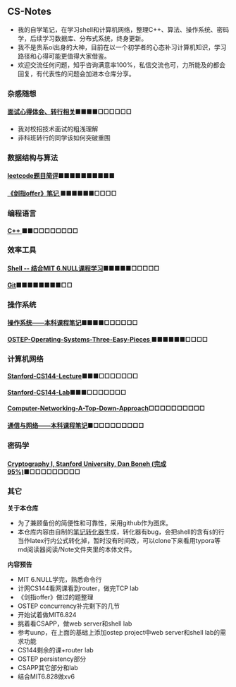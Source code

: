 ## CS-Notes
* 我的自学笔记，在学习shell和计算机网络，整理C++、算法、操作系统、密码学，后续学习数据库、分布式系统，终身更新。
* 我不是贵系oi出身的大神，目前在以一个初学者的心态补习计算机知识，学习路径和心得可能更值得大家借鉴。
* 欢迎交流任何问题，知乎咨询满意率100%，私信交流也可，力所能及的都会回复，有代表性的问题会加进本仓库分享。

### 杂感随想

#### [面试心得体会、转行相关](https://github.com/huangrt01/CS-Notes/blob/master/Notes/Output/%E9%9D%A2%E8%AF%95%E5%BF%83%E5%BE%97%E4%BD%93%E4%BC%9A%E4%B8%8E%E8%BD%AC%E8%A1%8C%E7%9B%B8%E5%85%B3.md)■■■■□□□□□□

  * 我对校招技术面试的粗浅理解
  * 非科班转行的同学该如何突破重围

### 数据结构与算法

#### [leetcode题目简评](https://github.com/huangrt01/CS-Notes/blob/master/Notes/Output/leetcode%E9%A2%98%E7%9B%AE%E7%AE%80%E8%AF%84.md)■■■■■■■■■■

#### [《剑指offer》笔记 ](https://github.com/huangrt01/CS-Notes/blob/master/Notes/Output/%E3%80%8A%E5%89%91%E6%8C%87offer%E3%80%8B%E7%AC%94%E8%AE%B0.md)■■■■■■□□□□

### 编程语言

#### [C++ ](https://github.com/huangrt01/CS-Notes/blob/master/Notes/Output/C%2B%2B.md)■■□□□□□□□□

### 效率工具

#### [Shell   --  结合MIT 6.NULL课程学习](https://github.com/huangrt01/CS-Notes/blob/master/Notes/Output/Shell-MIT-6-NULL.md)■■■■■□□□□□

#### [Git](https://github.com/huangrt01/CS-Notes/blob/master/Notes/Output/git.md)■■■■■■■■□□

### 操作系统

#### [操作系统——本科课程笔记](https://github.com/huangrt01/CS-Notes/blob/master/Notes/Output/%E6%93%8D%E4%BD%9C%E7%B3%BB%E7%BB%9F.md)■■■■□□□□□□

#### [OSTEP-Operating-Systems-Three-Easy-Pieces ](https://github.com/huangrt01/CS-Notes/blob/master/Notes/Output/OSTEP-Operating-Systems-Three-Easy-Pieces.md)■■■■■■□□□□

### 计算机网络

#### [Stanford-CS144-Lecture](https://github.com/huangrt01/CS-Notes/blob/master/Notes/Output/Computer-Networking-Lecture-CS144-Stanford.md)■■■□□□□□□□

#### [Stanford-CS144-Lab](https://github.com/huangrt01/CS-Notes/blob/master/Notes/Output/Computer-Networking-Lab-CS144-Stanford.md)■■■□□□□□□□

#### [Computer-Networking-A-Top-Down-Approach](https://github.com/huangrt01/CS-Notes/blob/master/Notes/Output/Computer-Networking-A-Top-Down-Approach.md)□□□□□□□□□□

#### [通信与网络——本科课程笔记](https://github.com/huangrt01/CS-Notes/blob/master/Notes/%E9%80%9A%E4%BF%A1%E4%B8%8E%E7%BD%91%E7%BB%9C.md)■□□□□□□□□□

### 密码学

#### [Cryptography I, Stanford University, Dan Boneh (完成95%)](https://github.com/huangrt01/CS-Notes/blob/master/Notes/Output/Cryptography%20I%2C%20Stanford%20University%2C%20Coursera.md)■□□□□□□□□□

### 其它

**关于本仓库**

* 为了兼顾备份的简便性和可靠性，采用github作为图床。
* 本仓库内容由自制的[笔记转化器](https://github.com/huangrt01/CS-Notes)生成，转化器有bug，会把shell的含有`$`的行当作latex行内公式转化掉，暂时没有时间改，可以clone下来看用typora等md阅读器阅读/Note文件夹里的本体文件。

**内容预告**

* MIT 6.NULL学完，熟悉命令行
* 计网CS144看网课看到router，做完TCP lab
* 《剑指offer》做过的题整理
* OSTEP concurrency补完剩下的几节
* 开始试着做MIT6.824
* 挑着看CSAPP，做web server和shell lab
* 参考uunp，在上面的基础上添加ostep project中web server和shell lab的需求功能
* CS144剩余的课+router lab
* OSTEP persistency部分
* CSAPP其它部分和lab
* 结合MIT6.828做xv6

